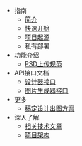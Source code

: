 * 指南
    * [简介](articles/1687849059649.md)
    * [快速开始](articles/1689319644311.md)
    * [项目起源](articles/1689319986889.md)
    * 私有部署
* 功能介绍
    * [PSD上传规范](articles/1687855172725.md)
* API接口文档
    * [设计器接口](https://xp.palxp.com/apidoc/index.html)
    * [图片生成器接口](https://xp.palxp.com/apidoc/screenshot.html)
* 更多
    * [稿定设计出图方案](articles/1689320598619.md)
* 深入了解
    * [相关技术文章](articles/1689321018561.md)
    * [项目架构](articles/1689321259854.md)
